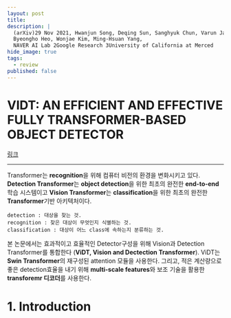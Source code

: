 ```yaml
---
layout: post
title: 
description: |
  (arXiv)29 Nov 2021, Hwanjun Song, Deqing Sun, Sanghyuk Chun, Varun Jampani, Dongyoon Han, 
  Byeongho Heo, Wonjae Kim, Ming-Hsuan Yang,
  NAVER AI Lab 2Google Research 3University of California at Merced
hide_image: true
tags:
  - review
published: false
---
```


# VIDT: AN EFFICIENT AND EFFECTIVE FULLY TRANSFORMER-BASED OBJECT DETECTOR
[링크](https://arxiv.org/pdf/2110.03921.pdf)
* * *
Transformer는 **recognition**을 위해 컴퓨터 비전의 환경을 변화시키고 있다. 
**Detection Transformer**는 **object detection**을 위한 최초의 완전한 **end-to-end** 학습 시스템이고 
**Vision Transformer**는 **classification**을 위한 최초의 완전한 **Transformer**기반 아키텍처이다.
   
```
detection : 대상을 찾는 것.
recognition : 찾은 대상이 무엇인지 식별하는 것.
classification : 대상이 어느 class에 속하는지 분류하는 것.
```
   
본 논문에서는 효과적이고 효율적인 Detector구성을 위해 Vision과 Detection Transformer를 통합한다
(**ViDT, Vision and Dectection Transformer**). ViDT는 **Swin Transformer**의 재구성된 attention
모듈을 사용한다. 그리고, 적은 계산량으로 좋은 detection효율을 내기 위해 **multi-scale features**와 보조 기술을
활용한 **transforemr 디코더**를 사용한다. 

# 1. Introduction

